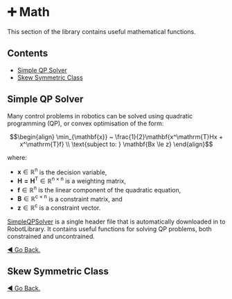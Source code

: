 # :heavy_plus_sign: Math
This section of the library contains useful mathematical functions.

## Contents
- [Simple QP Solver](#simple-qp-solver)
- [Skew Symmetric Class](#skew-symmetric-class)

## Simple QP Solver
Many control problems in robotics can be solved using quadratic programming (QP), or convex optimisation of the form:
```math
\begin{align}
	\min_{\mathbf{x}} ~ \frac{1}{2}\mathbf{x^\mathrm{T}Hx + x^\mathrm{T}f} \\
	\text{subject to: } \mathbf{Bx \le z}
\end{align}
```
where:
- $\mathbf{x}\in\mathbb{R}^\mathrm{n}$ is the decision variable,
- $\mathbf{H = H^\mathrm{T}}\in\mathbb{R}^\mathrm{n\times n}$ is a weighting matrix,
- $\mathbf{f}\in\mathbb{R}^\mathrm{n}$ is the linear component of the quadratic equation,
- $\mathbf{B}\in\mathbb{R}^\mathrm{c\times n}$ is a constraint matrix, and
- $\mathbf{z}\in\mathbb{R}^\mathrm{c}$ is a constraint vector.

[SimpleQPSolver](https://github.com/Woolfrey/software_simple_qp) is a single header file that is automatically downloaded in to RobotLibrary. It contains useful functions for solving QP problems, both constrained and uncontrained.

[:arrow_backward: Go Back.](#contents)

## Skew Symmetric Class

[:arrow_backward: Go Back.](#contents)
